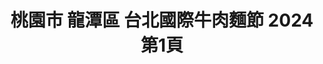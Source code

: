 ---
title: "桃園市 龍潭區 台北國際牛肉麵節 2024 第1頁"
description: "桃園市 龍潭區 台北國際牛肉麵節 2024 獲獎餐廳 第1頁"
keywords:
  - 美食競賽
  - 台灣美食
  - 美食精選
datePublished: "2025-06-30"
dateModified: "2025-07-03"
city: "桃園市"
district: "龍潭區"
award: "台北國際牛肉麵節"
year: "2024"
page: 1
count: 1

restaurants:
  - name: "蔣府宴"
    city: "桃園市"
    district: "龍潭區"
    address: "325桃園市龍潭區高原路891號"
    phone: "034716635"
    geo: "24.831896992213164, 121.18647271201995"
    link: "桃園市/龍潭區/蔣府宴"
    google_map: "https://maps.app.goo.gl/sJMUDtRpuuQ82bL46"
    footinder: "https://footinder.com.tw/%e6%a1%83%e5%9c%92%e5%b8%82%e9%be%8d%e6%bd%ad%e5%8d%80/59226/"
    award:
    - name: "台北國際牛肉麵節"
      year: "2024"
---